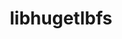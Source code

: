 ---
permalink: /engineering/projects/libhugetlbfs/
project_link_name: libhugetlbfs
project_maintainers: ''
project_stats: 'true'
project_url: https://github.com/libhugetlbfs/libhugetlbfs
title: libhugetlbfs
display: "false"
---